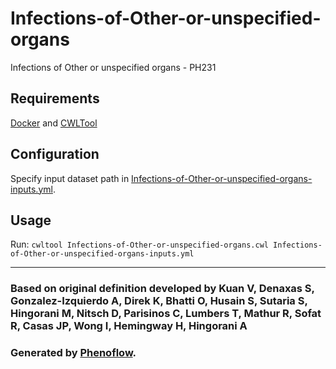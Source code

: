 # Infections-of-Other-or-unspecified-organs

Infections of Other or unspecified organs - PH231

## Requirements

[Docker](https://docs.docker.com/install/) and [CWLTool](https://github.com/common-workflow-language/cwltool#install)

## Configuration

Specify input dataset path in [Infections-of-Other-or-unspecified-organs-inputs.yml](Infections-of-Other-or-unspecified-organs-inputs.yml).

## Usage

Run: `cwltool Infections-of-Other-or-unspecified-organs.cwl Infections-of-Other-or-unspecified-organs-inputs.yml`

***

### Based on original definition developed by Kuan V, Denaxas S, Gonzalez-Izquierdo A, Direk K, Bhatti O, Husain S, Sutaria S, Hingorani M, Nitsch D, Parisinos C, Lumbers T, Mathur R, Sofat R, Casas JP, Wong I, Hemingway H, Hingorani A
### Generated by [Phenoflow](https://kclhi.org/phenoflow).
